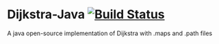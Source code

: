 # Dijkstra-Java [![Build Status](https://travis-ci.org/vchatela/Dijkstra-Java.svg?branch=master)](https://travis-ci.org/vchatela/Dijkstra-Java)
A java open-source implementation of Dijkstra with .maps and .path files
